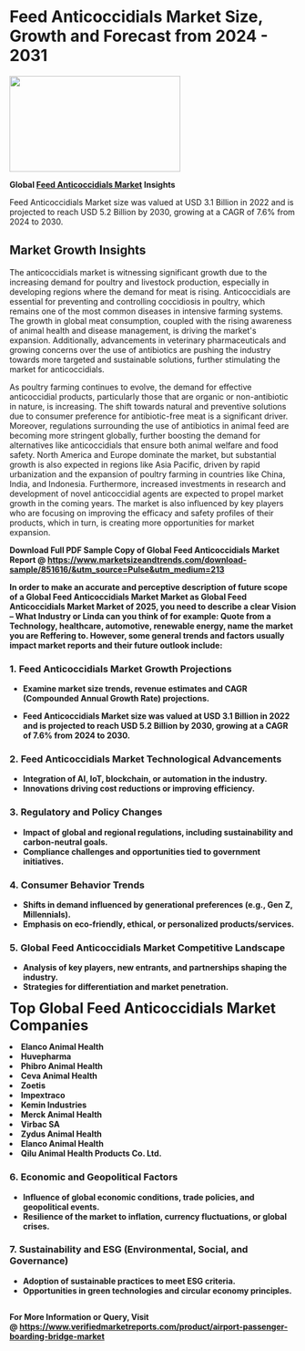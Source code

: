 <H1>Feed Anticoccidials Market Size, Growth and Forecast from 2024 - 2031</H1><img class="aligncenter size-medium wp-image-584254" src="https://thirdeyenews.in/wp-content/uploads/2024/09/Global-Market-Research-300x168.jpeg" alt="" width="300" height="168" /><p><strong>Global&nbsp;<a href="https://www.marketsizeandtrends.com/download-sample/851616/&amp;utm_source=Pulse&amp;utm_medium=213">Feed Anticoccidials Market</a> Insights</strong></p><p>Feed Anticoccidials Market size was valued at USD 3.1 Billion in 2022 and is projected to reach USD 5.2 Billion by 2030, growing at a CAGR of 7.6% from 2024 to 2030.</p><p><h2>Market Growth Insights</h2> <p>The anticoccidials market is witnessing significant growth due to the increasing demand for poultry and livestock production, especially in developing regions where the demand for meat is rising. Anticoccidials are essential for preventing and controlling coccidiosis in poultry, which remains one of the most common diseases in intensive farming systems. The growth in global meat consumption, coupled with the rising awareness of animal health and disease management, is driving the market's expansion. Additionally, advancements in veterinary pharmaceuticals and growing concerns over the use of antibiotics are pushing the industry towards more targeted and sustainable solutions, further stimulating the market for anticoccidials.</p> <p><strong></strong></p> <p>As poultry farming continues to evolve, the demand for effective anticoccidial products, particularly those that are organic or non-antibiotic in nature, is increasing. The shift towards natural and preventive solutions due to consumer preference for antibiotic-free meat is a significant driver. Moreover, regulations surrounding the use of antibiotics in animal feed are becoming more stringent globally, further boosting the demand for alternatives like anticoccidials that ensure both animal welfare and food safety. North America and Europe dominate the market, but substantial growth is also expected in regions like Asia Pacific, driven by rapid urbanization and the expansion of poultry farming in countries like China, India, and Indonesia. Furthermore, increased investments in research and development of novel anticoccidial agents are expected to propel market growth in the coming years. The market is also influenced by key players who are focusing on improving the efficacy and safety profiles of their products, which in turn, is creating more opportunities for market expansion.</p> <p><strong></p><p><span class=""><strong>Download Full PDF Sample Copy of Global Feed Anticoccidials Market Report</strong> @ <a href="https://www.marketsizeandtrends.com/download-sample/851616/&amp;utm_source=Pulse&amp;utm_medium=213" target="_blank">https://www.marketsizeandtrends.com/download-sample/851616/&amp;utm_source=Pulse&amp;utm_medium=213</a></span></p><p>In order to make an accurate and perceptive description of future scope of a Global&nbsp;Feed Anticoccidials Market Market as Global&nbsp;Feed Anticoccidials Market Market of 2025, you need to describe a clear Vision &ndash; What Industry or Linda can you think of for example: Quote from a Technology, healthcare, automotive, renewable energy, name the market you are Reffering to. However, some general trends and factors usually impact market reports and their future outlook include:</p><h3>1.&nbsp;<strong>Feed Anticoccidials Market Growth Projections</strong></h3><ul><li>Examine market size trends, revenue estimates and CAGR (Compounded Annual Growth Rate) projections.</li><li><p>Feed Anticoccidials Market size was valued at USD 3.1 Billion in 2022 and is projected to reach USD 5.2 Billion by 2030, growing at a CAGR of 7.6% from 2024 to 2030.</p></li></ul><h3>2.&nbsp;<strong>Feed Anticoccidials Market Technological Advancements</strong></h3><ul><li>Integration of AI, IoT, blockchain, or automation in the industry.</li><li>Innovations driving cost reductions or improving efficiency.</li></ul><h3>3.&nbsp;<strong>Regulatory and Policy Changes</strong></h3><ul><li>Impact of global and regional regulations, including sustainability and carbon-neutral goals.</li><li>Compliance challenges and opportunities tied to government initiatives.</li></ul><h3>4.&nbsp;<strong>Consumer Behavior Trends</strong></h3><ul><li>Shifts in demand influenced by generational preferences (e.g., Gen Z, Millennials).</li><li>Emphasis on eco-friendly, ethical, or personalized products/services.</li></ul><h3>5.&nbsp;<strong>Global Feed Anticoccidials Market Competitive Landscape</strong></h3><ul><li>Analysis of key players, new entrants, and partnerships shaping the industry.</li><li>Strategies for differentiation and market penetration.</li></ul><p data-pm-slice="1 1 []"><span style="color: inherit; font-family: inherit; font-size: 25px;">Top Global Feed Anticoccidials Market Companies</span></p><div class="" data-test-id=""><p><li>Elanco Animal Health</li><li> Huvepharma</li><li> Phibro Animal Health</li><li> Ceva Animal Health</li><li> Zoetis</li><li> Impextraco</li><li> Kemin Industries</li><li> Merck Animal Health</li><li> Virbac SA</li><li> Zydus Animal Health</li><li> Elanco Animal Health</li><li> Qilu Animal Health Products Co. Ltd.</li></p></div><h3>6.&nbsp;<strong>Economic and Geopolitical Factors</strong></h3><ul><li>Influence of global economic conditions, trade policies, and geopolitical events.</li><li>Resilience of the market to inflation, currency fluctuations, or global crises.</li></ul><h3>7.&nbsp;<strong>Sustainability and ESG (Environmental, Social, and Governance)</strong></h3><ul><li>Adoption of sustainable practices to meet ESG criteria.</li><li>Opportunities in green technologies and circular economy principles.</li></ul><h2><strong style="font-size: 14px;">For More Information or Query, Visit @&nbsp;</strong><a style="background-color: #ffffff; font-size: 14px;" href="https://www.marketsizeandtrends.com/report/feed-anticoccidials-market/" target="_blank">https://www.verifiedmarketreports.com/product/airport-passenger-boarding-bridge-market</a></h2>
